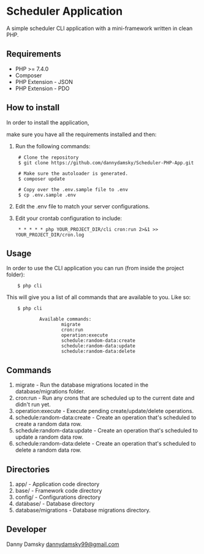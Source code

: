 Scheduler Application
=====================
A simple scheduler CLI application with a mini-framework written in clean PHP.


Requirements
------------
- PHP >= 7.4.0
- Composer
- PHP Extension - JSON
- PHP Extension - PDO

How to install
---------------

In order to install the application,

make sure you have all the requirements installed and then:

1. Run the following commands:

        # Clone the repository
        $ git clone https://github.com/dannydamsky/Scheduler-PHP-App.git
            
        # Make sure the autoloader is generated.
        $ composer update
    
        # Copy over the .env.sample file to .env
        $ cp .env.sample .env 

2. Edit the .env file to match your server configurations.

3. Edit your crontab configuration to include:

        * * * * * php YOUR_PROJECT_DIR/cli cron:run 2>&1 >> YOUR_PROJECT_DIR/cron.log

Usage
------

In order to use the CLI application you can run (from inside the project folder):

        $ php cli
        
This will give you a list of all commands that are available to you. Like so:

        $ php cli
        
                Available commands:
                        migrate
                        cron:run
                        operation:execute
                        schedule:random-data:create
                        schedule:random-data:update
                        schedule:random-data:delete
                        

Commands
---------

1. migrate - Run the database migrations located in the database/migrations folder.
2. cron:run - Run any crons that are scheduled up to the current date and didn't run yet.
3. operation:execute - Execute pending create/update/delete operations.
4. schedule:random-data:create - Create an operation that's scheduled to create a random data row.
5. schedule:random-data:update - Create an operation that's scheduled to update a random data row.
6. schedule:random-data:delete - Create an operation that's scheduled to delete a random data row.

Directories
-----------

1. app/ - Application code directory
2. base/ - Framework code directory
3. config/ - Configurations directory
4. database/ - Database directory
5. database/migrations - Database migrations directory.

Developer
---------
Danny Damsky <dannydamsky99@gmail.com>